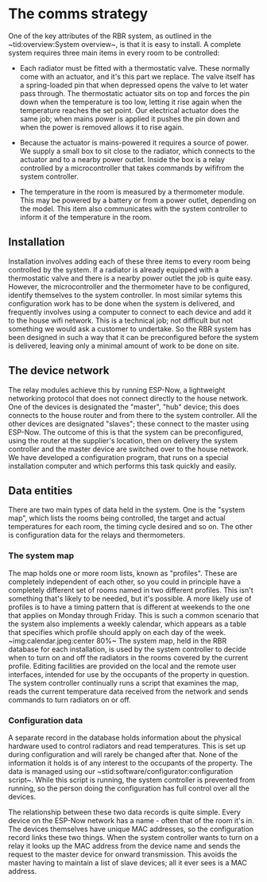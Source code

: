 # The comms strategy #

One of the key attributes of the RBR system, as outlined in the ~tid:overview:System overview~, is that it is easy to install. A complete system requires three main items in every room to be controlled:

 - Each radiator must be fitted with a thermostatic valve. These normally come with an actuator, and it's this part we replace. The valve itself has a spring-loaded pin that when depressed opens the valve to let water pass through. The thermostatic actuator sits on top and forces the pin down when the temperature is too low, letting it rise again when the temperature reaches the set point. Our electrical actuator does the same job; when mains power is applied it pushes the pin down and when the power is removed allows it to rise again.
 
 - Because the actuator is mains-powered it requires a source of power. We supply a small box to sit close to the radiator, which connects to the actuator and to a nearby power outlet. Inside the box is a relay controlled by a microcontroller that takes commands by wififrom the system controller.
 
 - The temperature in the room is measured by a thermometer module. This may be powered by a battery or from a power outlet, depending on the model. This item also communicates with the system controller to inform it of the temperature in the room.

## Installation ##
Installation involves adding each of these three items to every room being controlled by the system. If a radiator is already equipped with a thermostatic valve and there is a nearby power outlet the job is quite easy. However, the microcontroller and the thermometer have to be configured, identify themselves to the system controller. In most similar sytems this configuration work has to be done when the system is delivered, and frequently involves using a computer to connect to each device and add it to the house wifi network. This is a technical job; not difficult but not something we would ask a customer to undertake. So the RBR system has been designed in such a way that it can be preconfigured before the system is delivered, leaving only a minimal amount of work to be done on site.

## The device network ##
The relay modules achieve this by running ESP-Now, a lightweight networking protocol that does not connect directly to the house network. One of the devices is designated the "master", "hub" device; this does connects to the house router and from there to the system controller. All the other devices are designated "slaves"; these connect to the master using ESP-Now. The outcome of this is that the system can be preconfigured, using the router at the supplier's location, then on delivery the system controller and the master device are switched over to the house network. We have developed a configuration program, that runs on a special installation computer and which performs this task quickly and easily.

## Data entities ##
There are two main types of data held in the system. One is the "system map", which lists the rooms being controlled, the target and actual temperatures for each room, the timing cycle desired and so on. The other is configuration data for the relays and thermometers.

### The system map ###
The map holds one or more room lists, known as "profiles". These are completely independent of each other, so you could in principle have a completely different set of rooms named in two different profiles. This isn't something that's likely to be needed, but it's possible. A more likely use of profiles is to have a timing pattern that is different at weekends to the one that applies on Monday through Friday. This is such a common scenario that the system also implements a weekly calendar, which appears as a table that specifies which profile should apply on each day of the week.
~img:calendar.jpeg:center 80%~
The system map, held in the RBR database for each installation, is used by the system controller to decide when to turn on and off the radiators in the rooms covered by the current profile. Editing facilities are provided on the local and the remote user interfaces, intended for use by the occupants of the property in question. The system controller continually runs a script that examines the map, reads the current temperature data received from the network and sends commands to turn radiators on or off.

### Configuration data ###
A separate record in the database holds information about the physical hardware used to control radiators and read temperatures. This is set up during configuration and will rarely be changed after that. None of the information it holds is of any interest to the occupants of the property. The data is managed using our ~stid:software/configurator:configuration script~. While this script is running, the system controller is prevented from running, so the person doing the configuration has full control over all the devices.

The relationship between these two data records is quite simple. Every device on the ESP-Now network has a name - often that of the room it's in. The devices themselves have unique MAC addresses, so the configuration record links these two things. When the system controller wants to turn on a relay it looks up the MAC address from the device name and sends the request to the master device for onward transmission. This avoids the master having to maintain a list of slave devices; all it ever sees is a MAC address.
